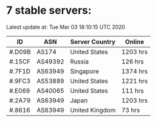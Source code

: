 # 7 stable servers:

Latest update at: Tue Mar 03 18:10:15 UTC 2020

| ID | ASN | Server Country | Online |
| -- | --- | -------------- | ------ |
| #.D09B | AS174 | United States | 1203 hrs |
| #.15CF | AS49392 | Russia | 126 hrs |
| #.7F1D | AS63949 | Singapore | 1374 hrs |
| #.9FC3 | AS53889 | United States | 1221 hrs |
| #.E069 | AS40065 | United States | 111 hrs |
| #.2A79 | AS63949 | Japan | 1203 hrs |
| #.8616 | AS63949 | United Kingdom | 73 hrs |


